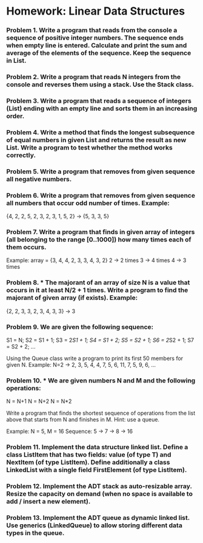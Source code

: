 Homework: Linear Data Structures
================

### Problem 1. Write a program that reads from the console a sequence of positive integer numbers. The sequence ends when empty line is entered. Calculate and print the sum and average of the elements of the sequence. Keep the sequence in List<int>.


### Problem 2. Write a program that reads N integers from the console and reverses them using a stack. Use the Stack<int> class.


### Problem 3. Write a program that reads a sequence of integers (List<int>) ending with an empty line and sorts them in an increasing order.


### Problem 4. Write a method that finds the longest subsequence of equal numbers in given List<int> and returns the result as new List<int>. Write a program to test whether the method works correctly.

### Problem 5. Write a program that removes from given sequence all negative numbers.

### Problem 6. Write a program that removes from given sequence all numbers that occur odd number of times. Example:
{4, 2, 2, 5, 2, 3, 2, 3, 1, 5, 2} -> {5, 3, 3, 5}

### Problem 7. Write a program that finds in given array of integers (all belonging to the range [0..1000]) how many times each of them occurs.
Example: array = {3, 4, 4, 2, 3, 3, 4, 3, 2}
2 -> 2 times
3 -> 4 times
4 -> 3 times

### Problem 8. * The majorant of an array of size N is a value that occurs in it at least N/2 + 1 times. Write a program to find the majorant of given array (if exists). Example:
{2, 2, 3, 3, 2, 3, 4, 3, 3} -> 3

### Problem 9. We are given the following sequence:

S1 = N;
S2 = S1 + 1;
S3 = 2*S1 + 1;
S4 = S1 + 2;
S5 = S2 + 1;
S6 = 2*S2 + 1;
S7 = S2 + 2;
...

Using the Queue<T> class write a program to print its first 50 members for given N.
Example: N=2 -> 2, 3, 5, 4, 4, 7, 5, 6, 11, 7, 5, 9, 6, ...

### Problem 10. * We are given numbers N and M and the following operations:

N = N+1
N = N+2
N = N*2

Write a program that finds the shortest sequence of operations from the list above that starts from N and finishes in M. Hint: use a queue.

Example: N = 5, M = 16
Sequence: 5 -> 7 -> 8 -> 16

### Problem 11. Implement the data structure linked list. Define a class ListItem<T> that has two fields: value (of type T) and NextItem (of type ListItem<T>). Define additionally a class LinkedList<T> with a single field FirstElement (of type ListItem<T>).

### Problem 12. Implement the ADT stack as auto-resizable array. Resize the capacity on demand (when no space is available to add / insert a new element).

### Problem 13. Implement the ADT queue as dynamic linked list. Use generics (LinkedQueue<T>) to allow storing different data types in the queue.